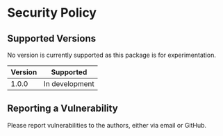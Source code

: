 # Security Policy

## Supported Versions

No version is currently supported as this package is for experimentation.

| Version | Supported             |
|---------|-----------------------|
| 1.0.0   | In development        |

## Reporting a Vulnerability

Please report vulnerabilities to the authors, either via email or GitHub.

